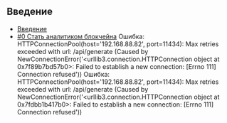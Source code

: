 ## Введение
- [Введение](readme.md)
- [#0 Стать аналитиком блокчейна](ch00/ch00-become-chain-analyst.md)
Ошибка: HTTPConnectionPool(host='192.168.88.82', port=11434): Max retries exceeded with url: /api/generate (Caused by NewConnectionError('<urllib3.connection.HTTPConnection object at 0x7f89b7bd57b0>: Failed to establish a new connection: [Errno 111] Connection refused'))
Ошибка: HTTPConnectionPool(host='192.168.88.82', port=11434): Max retries exceeded with url: /api/generate (Caused by NewConnectionError('<urllib3.connection.HTTPConnection object at 0x7fdbb1b417b0>: Failed to establish a new connection: [Errno 111] Connection refused'))